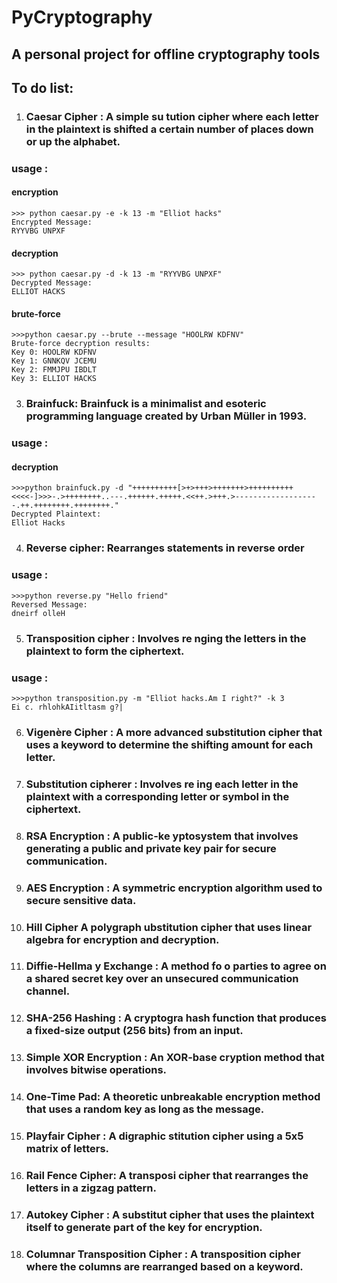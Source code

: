 # PyCryptography
## A personal project for offline cryptography tools


## To do list:
1. ### Caesar Cipher : A simple su tution cipher where each letter in the plaintext is shifted a certain number of places down or up the alphabet.

### usage :
 #### encryption
    >>> python caesar.py -e -k 13 -m "Elliot hacks"
    Encrypted Message:
    RYYVBG UNPXF                                                                                                                            
 #### decryption   
    >>> python caesar.py -d -k 13 -m "RYYVBG UNPXF"
    Decrypted Message:
    ELLIOT HACKS

#### brute-force
    >>>python caesar.py --brute --message "HOOLRW KDFNV"       
    Brute-force decryption results:
    Key 0: HOOLRW KDFNV
    Key 1: GNNKQV JCEMU
    Key 2: FMMJPU IBDLT
    Key 3: ELLIOT HACKS

3. ### Brainfuck: Brainfuck is a minimalist and esoteric programming language created by Urban Müller in 1993.
### usage :
 #### decryption
    >>>python brainfuck.py -d "++++++++++[>+>+++>+++++++>++++++++++<<<<-]>>>-.>++++++++..---.++++++.+++++.<<++.>+++.>-------------------.++.++++++++.++++++++."
    Decrypted Plaintext:
    Elliot Hacks


4. ### Reverse cipher: Rearranges statements in reverse order
### usage :
    >>>python reverse.py "Hello friend"
    Reversed Message:
    dneirf olleH


5. ### Transposition cipher : Involves re nging the letters in the plaintext to form the ciphertext.
### usage :
    >>>python transposition.py -m "Elliot hacks.Am I right?" -k 3
    Ei c. rhlohkAIitltasm g?|


6. ### Vigenère Cipher : A more advanced substitution cipher that uses a keyword to determine the shifting amount for each letter.

7. ### Substitution  cipherer : Involves re ing each letter in the plaintext with a corresponding letter or symbol in the ciphertext.

8. ### RSA Encryption  : A public-ke yptosystem that involves generating a public and private key pair for secure communication.

9. ### AES Encryption  : A symmetric  encryption algorithm used to secure sensitive data.

10. ### Hill Cipher A polygraph ubstitution cipher that uses linear algebra for encryption and decryption.

11. ### Diffie-Hellma y Exchange : A method fo o parties to agree on a shared secret key over an unsecured communication channel.

12. ### SHA-256 Hashing : A cryptogra  hash function that produces a fixed-size output (256 bits) from an input.

13. ### Simple XOR Encryption : An XOR-base cryption method that involves bitwise operations.

14. ### One-Time Pad:  A theoretic  unbreakable encryption method that uses a random key as long as the message.

15. ### Playfair Cipher : A digraphic stitution cipher using a 5x5 matrix of letters.

16. ### Rail Fence Cipher: A transposi  cipher that rearranges the letters in a zigzag pattern.

17. ### Autokey Cipher : A substitut cipher that uses the plaintext itself to generate part of the key for encryption.

18. ### Columnar Transposition Cipher : A transposition cipher where the columns are rearranged based on a keyword.
